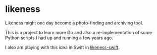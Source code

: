 # likeness
Likeness might one day become a photo-finding and archiving tool.

This is a project to learn more Go and also a re-implementation of some Python scripts I had up and running a few years ago.

I also am playing with this idea in Swift in [likeness-swift](https://github.com/werkshy/likeness-swift).
